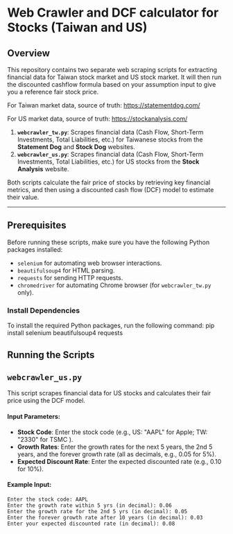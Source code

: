 # Web Crawler and DCF calculator for Stocks (Taiwan and US)

## Overview

This repository contains two separate web scraping scripts for extracting financial data for Taiwan stock market and US stock market. It will then run the discounted cashflow formula based on your assumption input to give you a reference fair stock price.

For Taiwan market data, source of truth: https://statementdog.com/

For US market data, source of truth: https://stockanalysis.com/

1. **`webcrawler_tw.py`**: Scrapes financial data (Cash Flow, Short-Term Investments, Total Liabilities, etc.) for Taiwanese stocks from the **Statement Dog** and **Stock Dog** websites.
2. **`webcrawler_us.py`**: Scrapes financial data (Cash Flow, Short-Term Investments, Total Liabilities, etc.) for US stocks from the **Stock Analysis** website.

Both scripts calculate the fair price of stocks by retrieving key financial metrics, and then using a discounted cash flow (DCF) model to estimate their value.

---

## Prerequisites

Before running these scripts, make sure you have the following Python packages installed:

- `selenium` for automating web browser interactions.
- `beautifulsoup4` for HTML parsing.
- `requests` for sending HTTP requests.
- `chromedriver` for automating Chrome browser (for `webcrawler_tw.py` only).

### Install Dependencies

To install the required Python packages, run the following command: pip install selenium beautifulsoup4 requests

## Running the Scripts

## `webcrawler_us.py`

This script scrapes financial data for US stocks and calculates their fair price using the DCF model.

#### Input Parameters:
- **Stock Code**: Enter the stock code (e.g., US: "AAPL" for Apple; TW: "2330" for TSMC ).
- **Growth Rates**: Enter the growth rates for the next 5 years, the 2nd 5 years, and the forever growth rate (all as decimals, e.g., 0.05 for 5%).
- **Expected Discount Rate**: Enter the expected discounted rate (e.g., 0.10 for 10%).

#### Example Input:
```text
Enter the stock code: AAPL
Enter the growth rate within 5 yrs (in decimal): 0.06
Enter the growth rate for the 2nd 5 yrs (in decimal): 0.05
Enter the forever growth rate after 10 years (in decimal): 0.03
Enter your expected discounted rate (in decimal): 0.08
